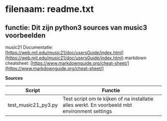 # filenaam: readme.txt
## functie: Dit zijn python3 sources van music3 voorbeelden

music21 Documentatie: [https://web.mit.edu/music21/doc/usersGuide/index.html](https://web.mit.edu/music21/doc/usersGuide/index.html)
markdown cheatsheet: [https://www.markdownguide.org/cheat-sheet/](https://www.markdownguide.org/cheat-sheet/)

**Sources**

| Script            | Functie                                                                                       |
|-------------------|-----------------------------------------------------------------------------------------------|
|test_music21_py3.py| Test script om te kijken of na installatie alles werkt. En voorbeeld mbt environment settings |